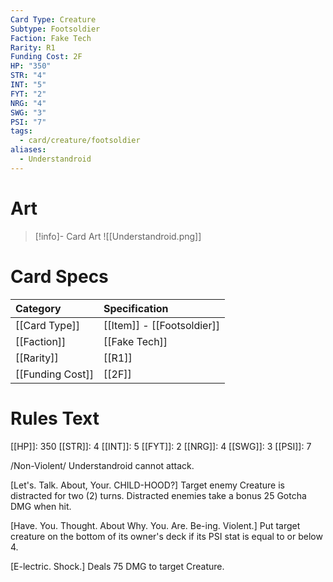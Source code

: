 ```yaml
---
Card Type: Creature
Subtype: Footsoldier
Faction: Fake Tech
Rarity: R1
Funding Cost: 2F
HP: "350"
STR: "4"
INT: "5"
FYT: "2"
NRG: "4"
SWG: "3"
PSI: "7"
tags:
  - card/creature/footsoldier
aliases:
  - Understandroid
---
```

# Art

> [!info]- Card Art
> ![[Understandroid.png]]

# Card Specs

| Category | Specification| 
| :--- | :--- |
| [[Card Type]] | [[Item]] - [[Footsoldier]] |  
| [[Faction]] | [[Fake Tech]] |  
| [[Rarity]] | [[R1]] |  
| [[Funding Cost]] | [[2F]] |  

# Rules Text  

[[HP]]: 350 [[STR]]: 4 [[INT]]: 5 [[FYT]]: 2 [[NRG]]: 4 [[SWG]]: 3 [[PSI]]: 7  

/Non-Violent/ Understandroid cannot attack.  

[Let's. Talk. About, Your. CHILD-HOOD?] Target enemy Creature is distracted for two (2) turns. Distracted enemies take a bonus 25 Gotcha DMG when hit.  

[Have. You. Thought. About Why. You. Are. Be-ing. Violent.] Put target creature on the bottom of its owner's deck if its PSI stat is equal to or below 4.  

[E-lectric. Shock.] Deals 75 DMG to target Creature.  


